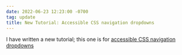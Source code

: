 ```yaml
---
date: 2022-06-23 12:23:00 -0700
tag: update
title: New Tutorial: Accessible CSS navigation dropdowns
---
```

I have written a new tutorial; this one is for [accessible CSS navigation dropdowns](/tutorial/accessible-css-dropdown)
